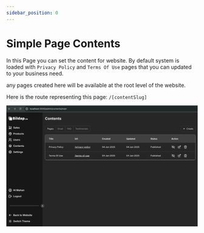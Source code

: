 ```yaml
---
sidebar_position: 0
---
```


# Simple Page Contents

In this Page you can set the content for website. By default system is loaded with `Privacy Policy` and `Terms Of Use` pages that you can updated to your business need.

any pages created here will be available at the root level of the website.

Here is the route representing this page: `/[contentSlug]`

![](</assets/image (2).png>)
